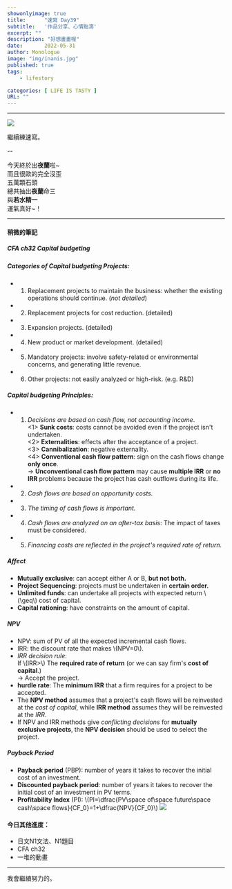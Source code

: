 ```yaml
---
showonlyimage: true
title:      "速寫 Day39"
subtitle:   '作品分享、心情點滴'
excerpt: ""
description: "好想畫畫喔"
date:       2022-05-31
author: Monologue    
image: "img/inanis.jpg"
published: true 
tags:
    - lifestory

categories: [ LIFE IS TASTY ]
URL: ""
---
```

***

![](/blog/sketch/d39-1.jpg)

繼續練速寫。  
  
--  
  
今天終於出**夜蘭**啦~  
而且很歐的完全沒歪  
五萬顆石頭  
總共抽出**夜蘭**命三  
與**若水精一**  
運氣真好~！  

***
#### 稍微的筆記  
##### CFA ch32 Capital budgeting
##### Categories of Capital budgeting Projects:
* 1. Replacement projects to maintain the business: whether the existing operations should continue. (*not detailed*)
* 2. Replacement projects for cost reduction. (detailed)
* 3. Expansion projects. (detailed)
* 4. New product or market development. (detailed)
* 5. Mandatory projects: involve safety-related or environmental concerns, and generating little revenue.
* 6. Other projects: not easily analyzed or high-risk. (e.g. R&D)
##### Capital budgeting Principles:
* 1. *Decisions are based on cash flow, not accounting income*.  
<1> **Sunk costs**: costs cannot be avoided even if the project isn't undertaken.  
<2> **Externalities**: effects after the acceptance of a project.  
<3> **Cannibalization**: negative externality.  
<4> **Conventional cash flow pattern**: sign on the cash flows change **only once**.  
-> **Unconventional cash flow pattern** may cause **multiple IRR** or **no IRR** problems because the project has cash outflows during its life.
* 2. *Cash flows are based on opportunity costs.*
* 3. *The timing of cash flows is important.*
* 4. *Cash flows are analyzed on an after-tax basis*: The impact of taxes must be considered.
* 5. *Financing costs are reflected in the project's required rate of return.*
##### Affect
* **Mutually exclusive**: can accept either A or B, **but not both.**
* **Project Sequencing**: projects must be undertaken in **certain order.**
* **Unlimited funds**: can undertake all projects with expected return \\(\geq\\) cost of capital.
* **Capital rationing**: have constraints on the amount of capital.
##### NPV
* NPV: sum of PV of all the expected incremental cash flows.
* IRR: the discount rate that makes \\(NPV=0\\).
* *IRR decision rule*:  
If \\(IRR>\\) The **required rate of return** (or we can say firm's **cost of capital**.)  
-> Accept the project.
* **hurdle rate**: The **minimum IRR** that a firm requires for a project to be accepted.
* The **NPV method** assumes that a project's cash flows will be reinvested at the *cost of capital*, while **IRR method** assumes they will be reinvested at the *IRR*.
* If NPV and IRR methods give *conflicting decisions* for **mutually exclusive projects**, the **NPV decision** should be used to select the project.
##### Payback Period
* **Payback period** (PBP): number of years it takes to recover the initial cost of an investment.
* **Discounted payback period**: number of years it takes to recover the initial cost of an investment in PV terms.
* **Profitability Index** (PI): \\(PI=\dfrac{PV\space of\space future\space cash\space flows}{CF_0}=1+\dfrac{NPV}{CF_0}\\)
![](https://www.cfajournal.org/wp-content/uploads/2021/03/image-1.png)
#### 今日其他進度：  
* 日文N1文法、N1題目  
* CFA ch32
* 一堆的動畫  
  
***

我會繼續努力的。
<!--more-->
